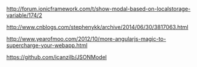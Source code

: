 


http://forum.ionicframework.com/t/show-modal-based-on-localstorage-variable/174/2

http://www.cnblogs.com/stephenykk/archive/2014/06/30/3817063.html

http://www.yearofmoo.com/2012/10/more-angularjs-magic-to-supercharge-your-webapp.html



https://github.com/icanzilb/JSONModel
